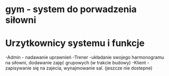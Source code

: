# gym - system do porwadzenia siłowni

# Urzytkownicy systemu i funkcje
-Admin - nadawanie uprawnień
-Trener -układanie swojego harmonogramu na siłowni, dodawanie zajęć grupowych (w trakcie budowy)
-Klient -zapisywanie się na zajecia, wynajmowanie sal. (jeszcze nie dostepne) 
